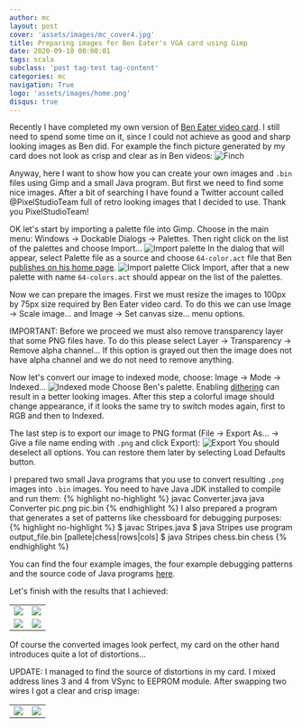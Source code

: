 ```yaml
---
author: mc
layout: post
cover: 'assets/images/mc_cover4.jpg'
title: Preparing images for Ben Eater's VGA card using Gimp
date: 2020-09-10 00:00:01
tags: scala
subclass: 'post tag-test tag-content'
categories: mc
navigation: True
logo: 'assets/images/home.png'
disqus: true
---
```


Recently I have completed my own version of [Ben Eater video card](https://eater.net/vga).
I still need to spend some time on it, since I could not achieve as good
and sharp looking images as Ben did. For example the finch picture generated by my card
does not look as crisp and clear as in Ben videos:
![Finch](assets/images/2020-09-10/finch.jpg)

Anyway, here I want to show how you can create your own images and `.bin` files using Gimp and
a small Java program.
But first we need to find some nice images. After a bit of searching
I have found a Twitter account called @PixelStudioTeam full of retro looking images
that I decided to use. Thank you PixelStudioTeam!

OK let's start by importing a palette file into Gimp.
Choose in the main menu: Windows -> Dockable Dialogs -> Palettes.
Then right click on the list of the palettes and choose Import...
![Import palette](assets/images/2020-09-10/palette1.png)
In the dialog that will appear, select Palette file as a source and
choose `64-color.act` file that Ben [publishes on his home page](https://eater.net/downloads/64-color.act).
![Import palette](assets/images/2020-09-10/palette2.png)
Click Import, after that a new palette with name `64-colors.act` should appear on the list of the palettes.

Now we can prepare the images. First we must resize the images to 100px by 75px size required by Ben Eater video card.
To do this we can use Image -> Scale image... and Image -> Set canvas size... menu options.

IMPORTANT: Before we proceed we must also remove transparency layer that some PNG files have.
To do this please select Layer -> Transparency -> Remove alpha channel... If this option is grayed out then
the image does not have alpha channel and we do not need to remove anything.

Now let's convert our image to indexed mode, choose: Image -> Mode -> Indexed...
![Indexed mode](assets/images/2020-09-10/indexed.png)
Choose Ben's palette. Enabling [dithering](https://en.wikipedia.org/wiki/Dither) can result in a better looking images.
After this step a colorful image should change appearance, if it looks the same try to switch modes again, first to RGB and then
to Indexed.

The last step is to export our image to PNG format 
(File -> Export As... -> Give a file name ending with `.png` and click Export):
![Export](assets/images/2020-09-10/export.png)
You should deselect all options. You can restore them later
by selecting Load Defaults button.

I prepared two small Java programs that you use to convert resulting `.png` images into `.bin` images.
You need to have Java JDK installed to compile and run them:
{% highlight no-highlight %}
javac Converter.java
java Converter pic.png pic.bin
{% endhighlight %}
I also prepared a program that generates a set of patterns like chessboard for debugging purposes:
{% highlight no-highlight %}
$ javac Stripes.java 
$ java Stripes 
use program output_file.bin [pallete|chess|rows|cols]
$ java Stripes chess.bin chess
{% endhighlight %}

You can find the four example images, the four example debugging patterns and the source code of Java programs [here](assets/images/2020-09-10/ben_eater_vga_imgs.zip).

Let's finish with the results that I achieved:
<table>
  <tbody>
    <tr>
      <td>
        <img src="assets/images/2020-09-10/pic1.png" />
      </td>
      <td>
        <img src="assets/images/2020-09-10/pic2.png" />
      </td>
    </tr>
    <tr>
      <td>
        <img src="assets/images/2020-09-10/pic3.png" />
      </td>
      <td>
        <img src="assets/images/2020-09-10/pic4.png" />
      </td>
    </tr>
   </tbody>
</table>
Of course the converted images look perfect, my card on the other hand introduces quite a lot of distortions...

UPDATE: I managed to find the source of distortions in my card. 
I mixed address lines 3 and 4 from VSync to EEPROM module.
After swapping two wires I got a clear and crisp image:
<table>
  <tbody>
    <tr>
      <td>
        <img src="assets/images/2020-09-10/working.png" />
      </td>
      <td>
        <img src="assets/images/2020-09-10/card.png" />
      </td>
    </tr>
   </tbody>
</table>
